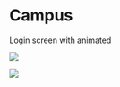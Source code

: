 # Campus
Login screen with animated

![](http://img.blog.csdn.net/20160507130959523)

![](http://img.blog.csdn.net/20160507131010885)
